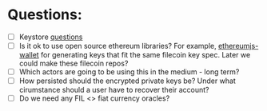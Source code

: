 # Questions:

- [ ] Keystore [questions](https://github.com/openworklabs/filecoin-web-wallet-architecture/tree/primary/filecoin-wallet-provider/subproviders/keystore#questions)
- [ ] Is it ok to use open source ethereum libraries? For example, [ethereumjs-wallet](https://github.com/ethereumjs/ethereumjs-wallet) for generating keys that fit the same filecoin key spec. Later we could make these filecoin repos?
- [ ] Which actors are going to be using this in the medium - long term?
- [ ] How persisted should the encrypted private keys be? Under what cirumstance should a user have to recover their account?
- [ ] Do we need any FIL <> fiat currency oracles?
